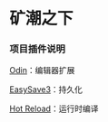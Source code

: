 <h1>矿潮之下</h1>

### 项目插件说明
[Odin](https://assetstore.unity.com/packages/tools/utilities/odin-inspector-and-serializer-89041)：编辑器扩展

[EasySave3](https://assetstore.unity.com/packages/tools/utilities/easy-save-the-complete-save-game-data-serializer-system-768)：持久化

[Hot Reload](https://assetstore.unity.com/packages/tools/utilities/hot-reload-edit-code-without-compiling-254358)：运行时编译